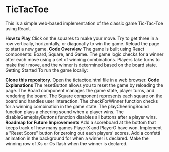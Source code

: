 # TicTacToe

This is a simple web-based implementation of the classic game Tic-Tac-Toe using React.

**How to Play**
Click on the squares to make your move.
Try to get three in a row vertically, horizontally, or diagonally to win the game.
Reload the page to start a new game.
**Code Overview**
The game is built using React components: Board, Square, and Game.
The game logic checks for a winner after each move using a set of winning combinations.
Players take turns to make their move, and the winner is determined based on the board state.
Getting Started
To run the game locally:

**Clone this repository**.
Open the tictactoe.html file in a web browser.
**Code Explanations**
The resetButton allows you to reset the game by reloading the page.
The Board component manages the game state, player turns, and rendering the board.
The Square component represents each square on the board and handles user interaction.
The checkForWinner function checks for a winning combination in the game state.
The playCheeringSound function plays a cheering sound when a player wins.
The disableGameplayButtons function disables all buttons after a player wins.
**Roadmap for Future Improvements**
Add a scoreboard at the bottom that keeps track of how many games PlayerX and PlayerO have won.
Implement a "Reset Score" button for zeroing out each players' scores.
Add a confetti animation in the background for when a winner is declared.
Make the winning row of Xs or Os flash when the winner is declared.
